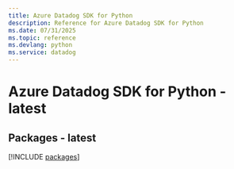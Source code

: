 ```yaml
---
title: Azure Datadog SDK for Python
description: Reference for Azure Datadog SDK for Python
ms.date: 07/31/2025
ms.topic: reference
ms.devlang: python
ms.service: datadog
---
```

# Azure Datadog SDK for Python - latest
## Packages - latest
[!INCLUDE [packages](datadog-index.md)]